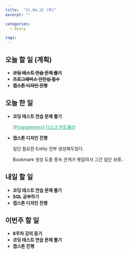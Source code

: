 ```yaml
---
title:  "21.04.22 (목)"
excerpt: ""

categories:
  - Diary

tags:
---
```


## 오늘 할 일 (계획)

- **~~코딩 테스트 연습 문제 풀기~~**
- ~~**프로그래머스 인턴십 접수**~~
- ~~**캡스톤 디자인 진행**~~


## 오늘 한 일

- **코딩 테스트 연습 문제 풀기**

  <a href="https://nam-ki-bok.github.io/quiz/Quiz_42627/" style="color:#0FA678">[Programmers] 디스크 컨트롤러</a>

- **캡스톤 디자인 진행**

  일단 필요한 Entity 전부 생성해두었다.

  Bookmark 생성 도중 종속 관계가 헷갈려서 그건 일단 보류..

##  내일 할 일

- **코딩 테스트 연습 문제 풀기**
- **SQL 공부하기**
- **캡스톤 디자인 진행**

## 이번주 할 일

- **8주차 강의 듣기**
- **코딩 테스트 연습 문제 풀기**
- **캡스톤 진행**

<br>